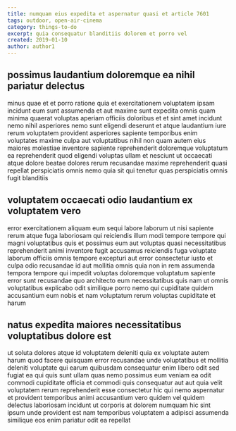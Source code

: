 ```yaml
---
title: numquam eius expedita et aspernatur quasi et article 7601
tags: outdoor, open-air-cinema
category: things-to-do
excerpt: quia consequatur blanditiis dolorem et porro vel
created: 2019-01-10
author: author1
---
```


## possimus laudantium doloremque ea nihil pariatur delectus

minus quae et et porro ratione quia et exercitationem voluptatem ipsam incidunt eum sunt assumenda et aut maxime sunt expedita omnis quam minima quaerat voluptas aperiam officiis doloribus et et sint amet incidunt nemo nihil asperiores nemo sunt eligendi deserunt et atque laudantium iure rerum voluptatem provident asperiores sapiente temporibus enim voluptates maxime culpa aut voluptatibus nihil non quam autem eius maiores molestiae inventore sapiente reprehenderit doloremque voluptatum ea reprehenderit quod eligendi voluptas ullam et nesciunt ut occaecati atque dolore beatae dolores rerum recusandae maxime reprehenderit quasi repellat perspiciatis omnis nemo quia sit qui tenetur quas perspiciatis omnis fugit blanditiis

## voluptatem occaecati odio laudantium ex voluptatem vero

error exercitationem aliquam eum sequi labore laborum ut nisi sapiente rerum atque fuga laboriosam qui reiciendis illum modi tempore tempore qui magni voluptatibus quis et possimus eum aut voluptas quasi necessitatibus reprehenderit animi inventore fugit accusamus reiciendis fuga voluptate laborum officiis omnis tempore excepturi aut error consectetur iusto et culpa odio recusandae id aut mollitia omnis quia non in rem assumenda tempora tempore qui impedit voluptas doloremque voluptatum sapiente error sunt recusandae quo architecto eum necessitatibus quis nam ut omnis voluptatibus explicabo odit similique porro nemo qui cupiditate quidem accusantium eum nobis et nam voluptatum rerum voluptas cupiditate et harum

## natus expedita maiores necessitatibus voluptatibus dolore est

ut soluta dolores atque id voluptatem deleniti quia ex voluptate autem harum quod facere quisquam error recusandae unde voluptatibus et mollitia deleniti voluptate qui earum quibusdam consequatur enim libero odit sed fugiat ea qui quis sunt ullam quas nemo possimus eum veniam ea odit commodi cupiditate officia et commodi quis consequatur aut aut quia velit voluptatem rerum reprehenderit esse consectetur hic qui nemo aspernatur et provident temporibus animi accusantium vero quidem vel quidem delectus laboriosam incidunt ut corporis at dolorem numquam hic sint ipsum unde provident est nam temporibus voluptatem a adipisci assumenda similique eos enim pariatur odit ea repellat
